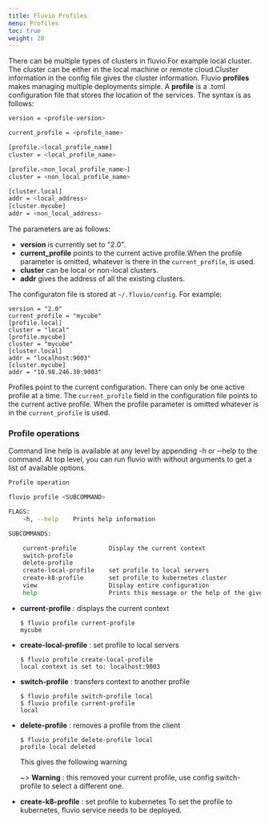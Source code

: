 ```yaml
---
title: Fluvio Profiles
menu: Profiles
toc: true
weight: 20
---
```



There can be multiple types of clusters in fluvio.For example local cluster. The cluster can be either in the local machine or remote cloud.Cluster information in the config file gives the cluster information.
Fluvio **profiles** makes managing multiple deployments simple. A **profile** is a .toml configuration file that stores the location of the services. The syntax is as follows:

```bash
version = <profile-version>

current_profile = <profile_name>

[profile.<local_profile_name]
cluster = <local_profile_name>

[profile.<non_local_profile_name>]
cluster = <non_local_profile_name>

[cluster.local]
addr = <local_address>
[cluster.mycube]
addr = <non_local_address>

```

The parameters are as follows:

* **version** is currently set to "2.0".
* **current_profile** points to the current active profile.When the profile parameter is omitted, whatever is there in the `current_profile`, is used.
* **cluster** can be local or non-local clusters.
* **addr** gives the address of all the existing clusters.

The configuraton file is stored at `~/.fluvio/config`. For example:
```
version = "2.0"
current_profile = "mycube"
[profile.local]
cluster = "local"
[profile.mycube]
cluster = "mycube"
[cluster.local]
addr = "localhost:9003"
[cluster.mycube]
addr = "10.98.246.30:9003"
```

Profiles point to the current configuration. There can only be one active profile at a time. The `current_profile` field in the configuration file points to the current active profile. When the profile parameter is omitted whatever is in the `current_profile` is used.

### Profile operations

Command line help is available at any level by appending -h or ‐‐help to the command. At top level, you can run fluvio with without arguments to get a list of available options.

```bash
Profile operation

fluvio profile <SUBCOMMAND>

FLAGS:
    -h, --help    Prints help information

SUBCOMMANDS:

    current-profile         Display the current context
    switch-profile          
    delete-profile          
    create-local-profile    set profile to local servers
    create-k8-profile       set profile to kubernetes cluster
    view                    Display entire configuration
    help                    Prints this message or the help of the given subcommands
```

 * **current-profile** : displays the current context
    ```
    $ fluvio profile current-profile
    mycube
    ```

* **create-local-profile** : set profile to local servers
    ```
    $ fluvio profile create-local-profile
    local context is set to: localhost:9003
    ```

* **switch-profile** : transfers context to another profile

    ```
    $ fluvio profile switch-profile local
    $ fluvio profile current-profile
    local
    ```

* **delete-profile** : removes a profile from the client

    ```
    $ fluvio profile delete-profile local
    profile local deleted
    ```
    This gives the following warning

    ~> **Warning** : this removed your current profile, use config switch-profile to select a different one.


* **create-k8-profile** : set profile to kubernetes
To set the profile to kubernetes, fluvio service needs to be deployed.
